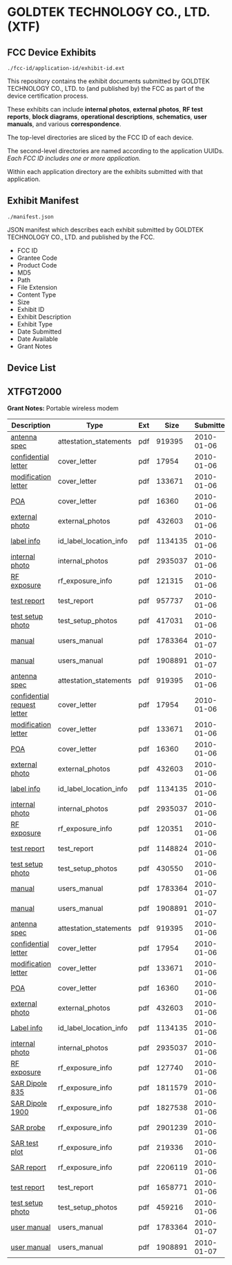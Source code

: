 # GOLDTEK TECHNOLOGY CO., LTD. (XTF)
## FCC Device Exhibits

```
./fcc-id/application-id/exhibit-id.ext
```

This repository contains the exhibit documents submitted by GOLDTEK TECHNOLOGY CO., LTD. to (and published by) the FCC as part of the device certification process.

These exhibits can include **internal photos**, **external photos**, **RF test reports**, **block diagrams**, **operational descriptions**, **schematics**, **user manuals**, and various **correspondence**.

The top-level directories are sliced by the FCC ID of each device.

The second-level directories are named according to the application UUIDs. *Each FCC ID includes one or more application.*

Within each application directory are the exhibits submitted with that application. 

## Exhibit Manifest

```
./manifest.json
```

JSON manifest which describes each exhibit submitted by GOLDTEK TECHNOLOGY CO., LTD. and published by the FCC.

- FCC ID
- Grantee Code
- Product Code
- MD5
- Path
- File Extension
- Content Type
- Size
- Exhibit ID
- Exhibit Description
- Exhibit Type
- Date Submitted
- Date Available
- Grant Notes

## Device List
## XTFGT2000
**Grant Notes:** Portable wireless modem

| Description | Type | Ext | Size | Submitted | Available |
| ----------- | ---- | --- | ---- | --------- | --------- |
| [antenna spec](XTFGT2000/69a0769fa8bdea9fc63af6d4f2d4328f/1223395.pdf) | attestation_statements | pdf | 919395 | 2010-01-06 | 2010-01-07 |
| [confidential letter](XTFGT2000/69a0769fa8bdea9fc63af6d4f2d4328f/1223397.pdf) | cover_letter | pdf | 17954 | 2010-01-06 | 2010-01-07 |
| [modification letter](XTFGT2000/69a0769fa8bdea9fc63af6d4f2d4328f/1223398.pdf) | cover_letter | pdf | 133671 | 2010-01-06 | 2010-01-07 |
| [POA](XTFGT2000/69a0769fa8bdea9fc63af6d4f2d4328f/1223401.pdf) | cover_letter | pdf | 16360 | 2010-01-06 | 2010-01-07 |
| [external photo](XTFGT2000/69a0769fa8bdea9fc63af6d4f2d4328f/1223399.pdf) | external_photos | pdf | 432603 | 2010-01-06 | 2010-01-07 |
| [label info](XTFGT2000/69a0769fa8bdea9fc63af6d4f2d4328f/1223405.pdf) | id_label_location_info | pdf | 1134135 | 2010-01-06 | 2010-01-07 |
| [internal photo](XTFGT2000/69a0769fa8bdea9fc63af6d4f2d4328f/1223400.pdf) | internal_photos | pdf | 2935037 | 2010-01-06 | 2010-01-07 |
| [RF exposure](XTFGT2000/69a0769fa8bdea9fc63af6d4f2d4328f/1223407.pdf) | rf_exposure_info | pdf | 121315 | 2010-01-06 | 2010-01-07 |
| [test report](XTFGT2000/69a0769fa8bdea9fc63af6d4f2d4328f/1223418.pdf) | test_report | pdf | 957737 | 2010-01-06 | 2010-01-07 |
| [test setup photo](XTFGT2000/69a0769fa8bdea9fc63af6d4f2d4328f/1223419.pdf) | test_setup_photos | pdf | 417031 | 2010-01-06 | 2010-01-07 |
| [manual](XTFGT2000/69a0769fa8bdea9fc63af6d4f2d4328f/1223614.pdf) | users_manual | pdf | 1783364 | 2010-01-07 | 2010-01-07 |
| [manual](XTFGT2000/69a0769fa8bdea9fc63af6d4f2d4328f/1223615.pdf) | users_manual | pdf | 1908891 | 2010-01-07 | 2010-01-07 |
| [antenna spec](XTFGT2000/e37fcdac46a44466eb986bf50416c2b4/1223395.pdf) | attestation_statements | pdf | 919395 | 2010-01-06 | 2010-01-07 |
| [confidential request letter](XTFGT2000/e37fcdac46a44466eb986bf50416c2b4/1223397.pdf) | cover_letter | pdf | 17954 | 2010-01-06 | 2010-01-07 |
| [modification letter](XTFGT2000/e37fcdac46a44466eb986bf50416c2b4/1223398.pdf) | cover_letter | pdf | 133671 | 2010-01-06 | 2010-01-07 |
| [POA](XTFGT2000/e37fcdac46a44466eb986bf50416c2b4/1223401.pdf) | cover_letter | pdf | 16360 | 2010-01-06 | 2010-01-07 |
| [external photo](XTFGT2000/e37fcdac46a44466eb986bf50416c2b4/1223399.pdf) | external_photos | pdf | 432603 | 2010-01-06 | 2010-01-07 |
| [label info](XTFGT2000/e37fcdac46a44466eb986bf50416c2b4/1223405.pdf) | id_label_location_info | pdf | 1134135 | 2010-01-06 | 2010-01-07 |
| [internal photo](XTFGT2000/e37fcdac46a44466eb986bf50416c2b4/1223400.pdf) | internal_photos | pdf | 2935037 | 2010-01-06 | 2010-01-07 |
| [RF exposure](XTFGT2000/e37fcdac46a44466eb986bf50416c2b4/1223433.pdf) | rf_exposure_info | pdf | 120351 | 2010-01-06 | 2010-01-07 |
| [test report](XTFGT2000/e37fcdac46a44466eb986bf50416c2b4/1223403.pdf) | test_report | pdf | 1148824 | 2010-01-06 | 2010-01-07 |
| [test setup photo](XTFGT2000/e37fcdac46a44466eb986bf50416c2b4/1223404.pdf) | test_setup_photos | pdf | 430550 | 2010-01-06 | 2010-01-07 |
| [manual](XTFGT2000/e37fcdac46a44466eb986bf50416c2b4/1223614.pdf) | users_manual | pdf | 1783364 | 2010-01-07 | 2010-01-07 |
| [manual](XTFGT2000/e37fcdac46a44466eb986bf50416c2b4/1223615.pdf) | users_manual | pdf | 1908891 | 2010-01-07 | 2010-01-07 |
| [antenna spec](XTFGT2000/141a2b0e33ffac5aea0e412ddd96a189/1223395.pdf) | attestation_statements | pdf | 919395 | 2010-01-06 | 2010-01-07 |
| [confidential letter](XTFGT2000/141a2b0e33ffac5aea0e412ddd96a189/1223397.pdf) | cover_letter | pdf | 17954 | 2010-01-06 | 2010-01-07 |
| [modification letter](XTFGT2000/141a2b0e33ffac5aea0e412ddd96a189/1223398.pdf) | cover_letter | pdf | 133671 | 2010-01-06 | 2010-01-07 |
| [POA](XTFGT2000/141a2b0e33ffac5aea0e412ddd96a189/1223401.pdf) | cover_letter | pdf | 16360 | 2010-01-06 | 2010-01-07 |
| [external photo](XTFGT2000/141a2b0e33ffac5aea0e412ddd96a189/1223399.pdf) | external_photos | pdf | 432603 | 2010-01-06 | 2010-01-07 |
| [Label info](XTFGT2000/141a2b0e33ffac5aea0e412ddd96a189/1223405.pdf) | id_label_location_info | pdf | 1134135 | 2010-01-06 | 2010-01-07 |
| [internal photo](XTFGT2000/141a2b0e33ffac5aea0e412ddd96a189/1223400.pdf) | internal_photos | pdf | 2935037 | 2010-01-06 | 2010-01-07 |
| [RF exposure](XTFGT2000/141a2b0e33ffac5aea0e412ddd96a189/1223453.pdf) | rf_exposure_info | pdf | 127740 | 2010-01-06 | 2010-01-07 |
| [SAR Dipole 835](XTFGT2000/141a2b0e33ffac5aea0e412ddd96a189/1186687.pdf) | rf_exposure_info | pdf | 1811579 | 2010-01-06 | 2010-01-07 |
| [SAR Dipole 1900](XTFGT2000/141a2b0e33ffac5aea0e412ddd96a189/1186688.pdf) | rf_exposure_info | pdf | 1827538 | 2010-01-06 | 2010-01-07 |
| [SAR probe](XTFGT2000/141a2b0e33ffac5aea0e412ddd96a189/1208061.pdf) | rf_exposure_info | pdf | 2901239 | 2010-01-06 | 2010-01-07 |
| [SAR test plot](XTFGT2000/141a2b0e33ffac5aea0e412ddd96a189/1223490.pdf) | rf_exposure_info | pdf | 219336 | 2010-01-06 | 2010-01-07 |
| [SAR report](XTFGT2000/141a2b0e33ffac5aea0e412ddd96a189/1223491.pdf) | rf_exposure_info | pdf | 2206119 | 2010-01-06 | 2010-01-07 |
| [test report](XTFGT2000/141a2b0e33ffac5aea0e412ddd96a189/1223492.pdf) | test_report | pdf | 1658771 | 2010-01-06 | 2010-01-07 |
| [test setup photo](XTFGT2000/141a2b0e33ffac5aea0e412ddd96a189/1223493.pdf) | test_setup_photos | pdf | 459216 | 2010-01-06 | 2010-01-07 |
| [user manual](XTFGT2000/141a2b0e33ffac5aea0e412ddd96a189/1223614.pdf) | users_manual | pdf | 1783364 | 2010-01-07 | 2010-01-07 |
| [user manual](XTFGT2000/141a2b0e33ffac5aea0e412ddd96a189/1223615.pdf) | users_manual | pdf | 1908891 | 2010-01-07 | 2010-01-07 |
